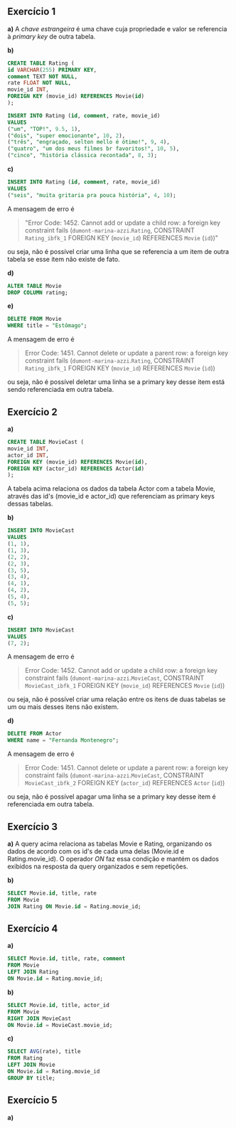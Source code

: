 ## Exercício 1
**a)**
A _chave estrangeira_ é uma chave cuja propriedade e valor se referencia à _primary key_ de outra tabela.

**b)**
~~~SQL
CREATE TABLE Rating (
id VARCHAR(255) PRIMARY KEY,
comment TEXT NOT NULL,
rate FLOAT NOT NULL,
movie_id INT,
FOREIGN KEY (movie_id) REFERENCES Movie(id)
);
~~~

~~~SQL
INSERT INTO Rating (id, comment, rate, movie_id)
VALUES
("um", "TOP!", 9.5, 1),
("dois", "super emocionante", 10, 2),
("três", "engraçado, selton mello é ótimo!", 9, 4),
("quatro", "um dos meus filmes br favoritos!", 10, 5),
("cinco", "história clássica recontada", 8, 3);
~~~

**c)**
~~~SQL
INSERT INTO Rating (id, comment, rate, movie_id)
VALUES
("seis", "muita gritaria pra pouca história", 4, 10);
~~~

A mensagem de erro é 
>"Error Code: 1452. Cannot add or update a child row: a foreign key constraint fails (`dumont-marina-azzi`.`Rating`, CONSTRAINT `Rating_ibfk_1` FOREIGN KEY (`movie_id`) REFERENCES `Movie` (`id`))"

ou seja, não é possível criar uma linha que se referencia a um item de outra tabela se esse item não existe de fato.

**d)**
~~~SQL
ALTER TABLE Movie
DROP COLUMN rating;
~~~

**e)**
~~~SQL
DELETE FROM Movie
WHERE title = "Estômago";
~~~

A mensagem de erro é
>Error Code: 1451. Cannot delete or update a parent row: a foreign key constraint fails (`dumont-marina-azzi`.`Rating`, CONSTRAINT `Rating_ibfk_1` FOREIGN KEY (`movie_id`) REFERENCES `Movie` (`id`))

ou seja, não é possível deletar uma linha se a primary key desse item está sendo referenciada em outra tabela.


## Exercício 2
**a)**
~~~SQL
CREATE TABLE MovieCast (
movie_id INT,
actor_id INT,
FOREIGN KEY (movie_id) REFERENCES Movie(id),
FOREIGN KEY (actor_id) REFERENCES Actor(id)
);
~~~

A tabela acima relaciona os dados da tabela Actor com a tabela Movie, através das id's (movie_id e actor_id) que referenciam as primary keys dessas tabelas.

**b)**
~~~SQL
INSERT INTO MovieCast
VALUES
(1, 1),
(1, 3),
(2, 2),
(2, 3),
(3, 5),
(3, 4),
(4, 1),
(4, 2),
(5, 4),
(5, 5);
~~~

**c)**
~~~SQL
INSERT INTO MovieCast
VALUES
(7, 2);
~~~

A mensagem de erro é

>Error Code: 1452. Cannot add or update a child row: a foreign key constraint fails (`dumont-marina-azzi`.`MovieCast`, CONSTRAINT `MovieCast_ibfk_1` FOREIGN KEY (`movie_id`) REFERENCES `Movie` (`id`))

ou seja, não é possível criar uma relação entre os itens de duas tabelas se um ou mais desses itens não existem.

**d)**
~~~SQL
DELETE FROM Actor
WHERE name = "Fernanda Montenegro";
~~~

A mensagem de erro é

>Error Code: 1451. Cannot delete or update a parent row: a foreign key constraint fails (`dumont-marina-azzi`.`MovieCast`, CONSTRAINT `MovieCast_ibfk_2` FOREIGN KEY (`actor_id`) REFERENCES `Actor` (`id`))

ou seja, não é possível apagar uma linha se a primary key desse item é referenciada em outra tabela.


## Exercício 3
**a)**
A query acima relaciona as tabelas Movie e Rating, organizando os dados de acordo com os id's de cada uma delas (Movie.id e Rating.movie_id). O operador _ON_ faz essa condição e mantém os dados exibidos na resposta da query organizados e sem repetições.

**b)**
~~~SQL
SELECT Movie.id, title, rate
FROM Movie
JOIN Rating ON Movie.id = Rating.movie_id;
~~~


## Exercício 4
**a)**
~~~SQL
SELECT Movie.id, title, rate, comment
FROM Movie
LEFT JOIN Rating 
ON Movie.id = Rating.movie_id;
~~~

**b)**
~~~SQL
SELECT Movie.id, title, actor_id 
FROM Movie
RIGHT JOIN MovieCast 
ON Movie.id = MovieCast.movie_id;
~~~

**c)**
~~~SQL
SELECT AVG(rate), title
FROM Rating
LEFT JOIN Movie
ON Movie.id = Rating.movie_id
GROUP BY title;
~~~


## Exercício 5
**a)**
